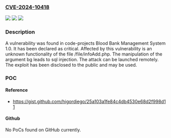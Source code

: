 ### [CVE-2024-10418](https://cve.mitre.org/cgi-bin/cvename.cgi?name=CVE-2024-10418)
![](https://img.shields.io/static/v1?label=Product&message=Blood%20Bank%20Management%20System&color=blue)
![](https://img.shields.io/static/v1?label=Version&message=%3D%201.0%20&color=brighgreen)
![](https://img.shields.io/static/v1?label=Vulnerability&message=SQL%20Injection&color=brighgreen)

### Description

A vulnerability was found in code-projects Blood Bank Management System 1.0. It has been declared as critical. Affected by this vulnerability is an unknown functionality of the file /file/infoAdd.php. The manipulation of the argument bg leads to sql injection. The attack can be launched remotely. The exploit has been disclosed to the public and may be used.

### POC

#### Reference
- https://gist.github.com/higordiego/25a103a1fe84c4db4530e68d2f998d11

#### Github
No PoCs found on GitHub currently.

